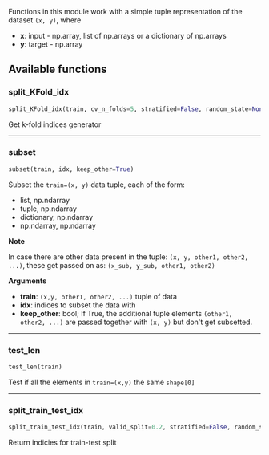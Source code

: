 Functions in this module work with a simple tuple representation of the dataset `(x, y)`, where

- **x**: input - np.array, list of np.arrays or a dictionary of np.arrays
- **y**: target - np.array


## Available functions

### split_KFold_idx


```python
split_KFold_idx(train, cv_n_folds=5, stratified=False, random_state=None)
```


Get k-fold indices generator

----

### subset


```python
subset(train, idx, keep_other=True)
```


Subset the `train=(x, y)` data tuple, each of the form:

- list, np.ndarray
- tuple, np.ndarray
- dictionary, np.ndarray
- np.ndarray, np.ndarray

__Note__

In case there are other data present in the tuple:
`(x, y, other1, other2, ...)`, these get passed on as:
`(x_sub, y_sub, other1, other2)`

__Arguments__

- __train__: `(x,y, other1, other2, ...)` tuple of data
- __idx__: indices to subset the data with
- __keep_other__: bool; If True, the additional tuple elements `(other1, other2, ...)` are passed
together with `(x, y)` but don't get subsetted.

----

### test_len


```python
test_len(train)
```


Test if all the elements in `train=(x,y)` the same `shape[0]`

----

### split_train_test_idx


```python
split_train_test_idx(train, valid_split=0.2, stratified=False, random_state=None)
```


Return indicies for train-test split

